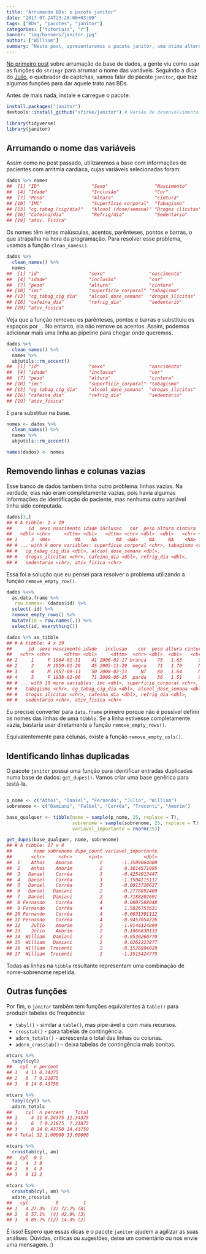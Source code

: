 ```yaml
---
title: "Arrumando BDs: o pacote janitor"
date: "2017-07-24T23:26:00+03:00"
tags: ["BDs", "pacotes", "janitor"]
categories: ["tutoriais", "r"]
banner: "img/banners/janitor.jpg"
author: ["William"]
summary: "Neste post, apresentaremos o pacote janitor, uma ótima alternativa na hora de dar aquele trato na base de dados."
---
```




[No primeiro post](http://curso-r.com/blog/2017/07/12/2017-07-13-bds_nomes_variaveis/) sobre arrumação de base de dados, a gente viu como usar as funções do `stringr` para arrumar o nome das variáveis. Seguindo a dica do [Julio](https://www.facebook.com/julio.trecenti), o quebrador de captchas, vamos falar do pacote `janitor`, que traz algumas funções para dar aquele trato nas BDs.

Antes de mais nada, instale e carregue o pacote:


```r
install.packages("janitor")
devtools::install_github("sfirke/janitor") # Versão de desenvolvimento
```


```r
library(tidyverse)
library(janitor)
```

## Arrumando o nome das variáveis

Assim como no post passado, utilizaremos a base com informações de pacientes com arritmia cardíaca, cujas variáveis selecionadas foram:





```r
dados %>% names
##  [1] "ID"                   "Sexo"                 "Nascimento"          
##  [4] "Idade"                "Inclusão"             "Cor"                 
##  [7] "Peso"                 "Altura"               "cintura"             
## [10] "IMC"                  "Superfície corporal"  "Tabagismo"           
## [13] "cg.tabag (cig/dia)"   "Alcool (dose/semana)" "Drogas ilícitas"     
## [16] "Cafeína/dia"          "Refrig/dia"           "Sedentario"          
## [19] "ativ. Fisica"
```

Os nomes têm letras maiúsculas, acentos, parênteses, pontos e barras, o que atrapalha na hora da programação. Para resolver esse problema, usamos a função `clean_names()`.


```r
dados %>% 
  clean_names() %>% 
  names
##  [1] "id"                  "sexo"                "nascimento"         
##  [4] "idade"               "inclusão"            "cor"                
##  [7] "peso"                "altura"              "cintura"            
## [10] "imc"                 "superfície_corporal" "tabagismo"          
## [13] "cg_tabag_cig_dia"    "alcool_dose_semana"  "drogas_ilícitas"    
## [16] "cafeína_dia"         "refrig_dia"          "sedentario"         
## [19] "ativ_fisica"
```

Veja que a função removeu os parênteses, pontos e barras e substituiu os espaços por `_`. No entanto, ela não remove os acentos. Assim, podemos adicionar mais uma linha ao pipeline para chegar onde queremos.


```r
dados %>%
  clean_names() %>% 
  names %>% 
  abjutils::rm_accent()
##  [1] "id"                  "sexo"                "nascimento"         
##  [4] "idade"               "inclusao"            "cor"                
##  [7] "peso"                "altura"              "cintura"            
## [10] "imc"                 "superficie_corporal" "tabagismo"          
## [13] "cg_tabag_cig_dia"    "alcool_dose_semana"  "drogas_ilicitas"    
## [16] "cafeina_dia"         "refrig_dia"          "sedentario"         
## [19] "ativ_fisica"
```

E para substituir na base.


```r
nomes <- dados %>%
  clean_names() %>% 
  names %>% 
  abjutils::rm_accent()

names(dados) <- nomes
```

## Removendo linhas e colunas vazias



Esse banco de dados também tinha outro problema: linhas vazias. Na verdade, elas não eram completamente vazias, pois havia algumas informações de identificação do paciente, mas nenhuma outra variável tinha sido computada.


```r
dados[3,]
## # A tibble: 1 x 19
##      id  sexo nascimento idade inclusao   cor  peso altura cintura   imc
##   <dbl> <chr>     <dttm> <dbl>   <dttm> <chr> <dbl>  <dbl>   <chr> <dbl>
## 1     3  <NA>         NA    NA       NA  <NA>    NA     NA    <NA>    NA
## # ... with 9 more variables: superficie_corporal <chr>, tabagismo <chr>,
## #   cg_tabag_cig_dia <dbl>, alcool_dose_semana <dbl>,
## #   drogas_ilicitas <chr>, cafeina_dia <dbl>, refrig_dia <dbl>,
## #   sedentario <chr>, ativ_fisica <chr>
```

Essa foi a solução que eu pensei para resolver o problema utilizando a função `remove_empty_row()`.


```r
dados %<>% 
  as.data.frame %>% 
  `row.names<-`(dados$id) %>%
  select(-id) %>% 
  remove_empty_rows() %>% 
  mutate(id = row.names(.)) %>%
  select(id, everything())

dados %>% as_tibble
## # A tibble: 4 x 19
##      id  sexo nascimento idade   inclusao    cor  peso altura cintura
##   <chr> <chr>     <dttm> <dbl>     <dttm>  <chr> <dbl>  <dbl>   <chr>
## 1     1     F 1964-01-31    41 2006-02-17 branca    75   1.63      98
## 2     2     M 1959-01-28    45 2005-11-29  negra    71   1.70      NT
## 3     4     M 1957-09-13    50 2008-02-13     NT    80   1.64      NT
## 4     5     F 1938-02-06    71 2009-06-25  parda    56   1.51      96
## # ... with 10 more variables: imc <dbl>, superficie_corporal <chr>,
## #   tabagismo <chr>, cg_tabag_cig_dia <dbl>, alcool_dose_semana <dbl>,
## #   drogas_ilicitas <chr>, cafeina_dia <dbl>, refrig_dia <dbl>,
## #   sedentario <chr>, ativ_fisica <chr>
```

Eu precisei converter para `data.frame` primeiro porque não é possível definir os nomes das linhas de uma `tibble`. Se a linha estivesse completamente vazia, bastaria usar diretamente a função `remove_empty_rows()`.

Equivalentemente para colunas, existe a função `remove_empty_cols()`.

## Identificando linhas duplicadas

O pacote `janitor` possui uma função para identificar entradas duplicadas numa base de dados: `get_dupes()`. Vamos criar uma base genêrica para testá-la.


```r

p_nome <- c("Athos", "Daniel", "Fernando", "Julio", "William")
sobrenome <- c("Damiani", "Falbel", "Corrêa", "Trecenti", "Amorim")

base_qualquer <- tibble(nome = sample(p_nome, 25, replace = T),
                        sobrenome = sample(sobrenome, 25, replace = T),
                        variavel_importante = rnorm(25))

get_dupes(base_qualquer, nome, sobrenome)
## # A tibble: 17 x 4
##        nome sobrenome dupe_count variavel_importante
##       <chr>     <chr>      <int>               <dbl>
##  1    Athos    Amorim          2       -1.3509064080
##  2    Athos    Amorim          2        0.3814571095
##  3   Daniel    Corrêa          3       -0.4254013447
##  4   Daniel    Corrêa          3       -1.1504115117
##  5   Daniel    Corrêa          3       -0.0013728627
##  6   Daniel   Damiani          2       -0.2778892409
##  7   Daniel   Damiani          2       -0.7188202691
##  8 Fernando    Corrêa          4        0.0007588048
##  9 Fernando    Corrêa          4        1.5026753631
## 10 Fernando    Corrêa          4       -0.6031391112
## 11 Fernando    Corrêa          4       -0.9457054226
## 12    Julio    Amorim          2       -1.9144324899
## 13    Julio    Amorim          2        0.1066830133
## 14  William   Damiani          2       -0.9530260770
## 15  William   Damiani          2        0.0262223877
## 16  William  Trecenti          2       -0.1526804020
## 17  William  Trecenti          2       -1.3515424775
```

Todas as linhas na `tibble` resultante representam uma combinação de nome-sobrenome repetida.

## Outras funções

Por fim, o `janitor` também tem funções equivalentes à `table()` para produzir tabelas de frequência:

- `tabyl()` - similar a `table()`, mas pipe-ável e com mais recursos.
- `crosstab()` - para tabelas de contingência.
- `adorn_totals()` - acrescenta o total das linhas ou colunas.
- `adorn_crosstab()` - deixa tabelas de contingência mais bonitas.



```r
mtcars %>% 
  tabyl(cyl)
##   cyl  n percent
## 1   4 11 0.34375
## 2   6  7 0.21875
## 3   8 14 0.43750

mtcars %>% 
  tabyl(cyl) %>% 
  adorn_totals
##     cyl  n percent    Total
## 1     4 11 0.34375 11.34375
## 2     6  7 0.21875  7.21875
## 3     8 14 0.43750 14.43750
## 4 Total 32 1.00000 33.00000

mtcars %>% 
  crosstab(cyl, am)
##   cyl  0 1
## 1   4  3 8
## 2   6  4 3
## 3   8 12 2

mtcars %>% 
  crosstab(cyl, am) %>% 
  adorn_crosstab
##   cyl          0         1
## 1   4 27.3%  (3) 72.7% (8)
## 2   6 57.1%  (4) 42.9% (3)
## 3   8 85.7% (12) 14.3% (2)
```

É isso! Espero que essas dicas e o pacote `janitor` ajudem a agilizar as suas análises. Dúvidas, críticas ou sugestões, deixe um comentário ou nos envie uma mensagem. :)
